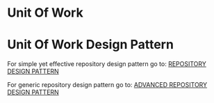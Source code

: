 # Unit Of Work

# Unit Of Work Design Pattern

For simple yet effective repository design pattern go to: 
[REPOSITORY DESIGN PATTERN](https://github.com/ErcinDedeoglu/RepositoryDesignPattern "REPOSITORY DESIGN PATTERN")

For generic repository design pattern go to: 
[ADVANCED REPOSITORY DESIGN PATTERN](https://github.com/ErcinDedeoglu/AdvancedRepositoryDesignPattern "ADVANCED REPOSITORY DESIGN PATTERN")

